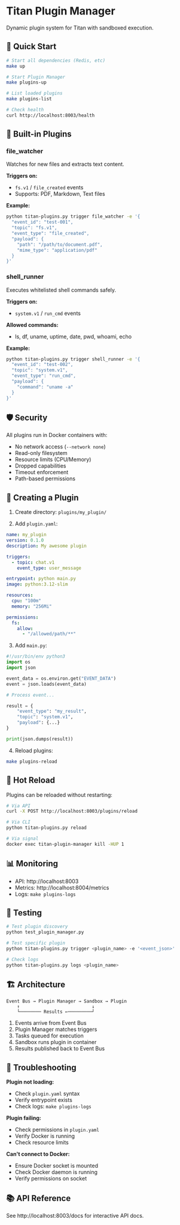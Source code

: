# Titan Plugin Manager

Dynamic plugin system for Titan with sandboxed execution.

## 🚀 Quick Start

```bash
# Start all dependencies (Redis, etc)
make up

# Start Plugin Manager
make plugins-up

# List loaded plugins
make plugins-list

# Check health
curl http://localhost:8003/health
```

## 🔌 Built-in Plugins

### file_watcher
Watches for new files and extracts text content.

**Triggers on:**
- `fs.v1` / `file_created` events
- Supports: PDF, Markdown, Text files

**Example:**
```bash
python titan-plugins.py trigger file_watcher -e '{
  "event_id": "test-001",
  "topic": "fs.v1", 
  "event_type": "file_created",
  "payload": {
    "path": "/path/to/document.pdf",
    "mime_type": "application/pdf"
  }
}'
```

### shell_runner
Executes whitelisted shell commands safely.

**Triggers on:**
- `system.v1` / `run_cmd` events

**Allowed commands:**
- ls, df, uname, uptime, date, pwd, whoami, echo

**Example:**
```bash
python titan-plugins.py trigger shell_runner -e '{
  "event_id": "test-002",
  "topic": "system.v1",
  "event_type": "run_cmd", 
  "payload": {
    "command": "uname -a"
  }
}'
```

## 🛡️ Security

All plugins run in Docker containers with:
- No network access (`--network none`)
- Read-only filesystem
- Resource limits (CPU/Memory)
- Dropped capabilities
- Timeout enforcement
- Path-based permissions

## 📝 Creating a Plugin

1. Create directory: `plugins/my_plugin/`

2. Add `plugin.yaml`:
```yaml
name: my_plugin
version: 0.1.0
description: My awesome plugin

triggers:
  - topic: chat.v1
    event_type: user_message

entrypoint: python main.py
image: python:3.12-slim

resources:
  cpu: "100m"
  memory: "256Mi"

permissions:
  fs:
    allow:
      - "/allowed/path/**"
```

3. Add `main.py`:
```python
#!/usr/bin/env python3
import os
import json

event_data = os.environ.get("EVENT_DATA")
event = json.loads(event_data)

# Process event...

result = {
    "event_type": "my_result",
    "topic": "system.v1",
    "payload": {...}
}

print(json.dumps(result))
```

4. Reload plugins:
```bash
make plugins-reload
```

## 🔄 Hot Reload

Plugins can be reloaded without restarting:

```bash
# Via API
curl -X POST http://localhost:8003/plugins/reload

# Via CLI
python titan-plugins.py reload

# Via signal
docker exec titan-plugin-manager kill -HUP 1
```

## 📊 Monitoring

- API: http://localhost:8003
- Metrics: http://localhost:8004/metrics
- Logs: `make plugins-logs`

## 🧪 Testing

```bash
# Test plugin discovery
python test_plugin_manager.py

# Test specific plugin
python titan-plugins.py trigger <plugin_name> -e '<event_json>'

# Check logs
python titan-plugins.py logs <plugin_name>
```

## 🏗️ Architecture

```
Event Bus → Plugin Manager → Sandbox → Plugin
    ↑                           ↓
    └──────── Results ←─────────┘
```

1. Events arrive from Event Bus
2. Plugin Manager matches triggers
3. Tasks queued for execution
4. Sandbox runs plugin in container
5. Results published back to Event Bus

## 🐛 Troubleshooting

**Plugin not loading:**
- Check `plugin.yaml` syntax
- Verify entrypoint exists
- Check logs: `make plugins-logs`

**Plugin failing:**
- Check permissions in `plugin.yaml`
- Verify Docker is running
- Check resource limits

**Can't connect to Docker:**
- Ensure Docker socket is mounted
- Check Docker daemon is running
- Verify permissions on socket

## 📚 API Reference

See http://localhost:8003/docs for interactive API docs.
